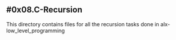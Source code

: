 #0x08.C-Recursion
---

This directory contains files for all the recursion tasks done in alx-low_level_programming
